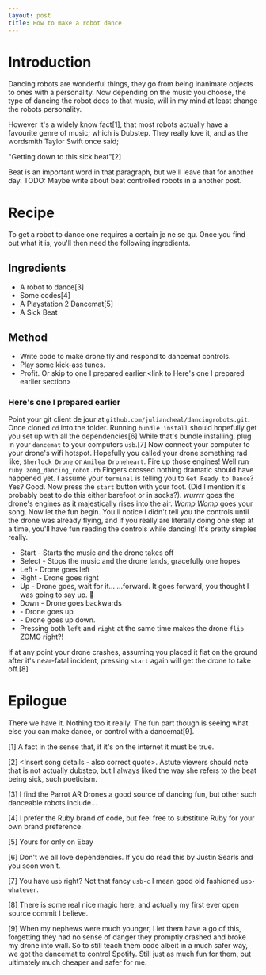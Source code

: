 ```yaml
---
layout: post
title: How to make a robot dance
---
```


# Introduction
Dancing robots are wonderful things, they go from being inanimate objects to ones with a personality. Now depending on the music you choose, the type of dancing the robot does to that music, will in my mind at least change the robots personality.

However it's a widely know fact[1], that most robots actually have a favourite genre of music; which is Dubstep. They really love it, and as the wordsmith Taylor Swift once said;

"Getting down to this sick beat"[2]

Beat is an important word in that paragraph, but we'll leave that for another day. TODO: Maybe write about beat controlled robots in a another post.

# Recipe
To get a robot to dance one requires a certain je ne se qu. Once you find out what it is, you'll then need the following ingredients.

## Ingredients
* A robot to dance[3]
* Some codes[4]
* A Playstation 2 Dancemat[5]
* A Sick Beat

## Method
* Write code to make drone fly and respond to dancemat controls.
* Play some kick-ass tunes.
* Profit.
Or skip to one I prepared earlier.<link to Here's one I prepared earlier section>

### Here's one I prepared earlier
Point your git client de jour at `github.com/juliancheal/dancingrobots.git`. Once cloned `cd` into the folder.
Running `bundle install` should hopefully get you set up with all the dependencies[6]
While that's bundle installing, plug in your `dancemat` to your computers `usb`.[7]
Now connect your computer to your drone's wifi hotspot. Hopefully you called your drone something rad like, `Sherlock Drone` or `Amilea Droneheart`.
Fire up those engines! Well run `ruby zomg_dancing_robot.rb`
Fingers crossed nothing dramatic should have happened yet. I assume your `terminal` is telling you to `Get Ready to Dance`? Yes? Good.
Now press the `start` button with your foot. (Did I mention it's probably best to do this either barefoot or in socks?).
*wurrrr* goes the drone's engines as it majestically rises into the air. *Womp* *Womp* goes your song. Now let the fun begin.
You'll notice I didn't tell you the controls until the drone was already flying, and if you really are literally doing one step at a time, you'll have fun reading the controls while dancing!
It's pretty simples really.

* Start - Starts the music and the drone takes off
* Select - Stops the music and the drone lands, gracefully one hopes
* Left - Drone goes left
* Right - Drone goes right
* Up - Drone goes, wait for it… …forward. It goes forward, you thought I was going to say up. :troll:
* Down - Drone goes backwards
* <left-top diagonal> - Drone goes up
* <Right-top diagonal> - Drone goes up down.
* Pressing both `left` and `right` at the same time makes the drone `flip` ZOMG right?!

If at any point your drone crashes, assuming you placed it flat on the ground after it's near-fatal incident, pressing `start` again will get the drone to take off.[8]

# Epilogue
There we have it. Nothing too it really. The fun part though is seeing what else you can make dance, or control with a dancemat[9].

[1] A fact in the sense that, if it's on the internet it must be true.

[2] <Insert song details - also correct quote>. Astute viewers should note that <song> is not actually dubstep, but I always liked the way she refers to the beat being sick, such poeticism.

[3] I find the Parrot AR Drones a good source of dancing fun, but other such danceable robots include…

[4] I prefer the Ruby brand of code, but feel free to substitute Ruby for your own brand preference.

[5] Yours for only <some money> on Ebay

[6] Don't we all love dependencies. If you do read this by Justin Searls and you soon won't. <add link>

[7] You have `usb` right? Not that fancy `usb-c` I mean good old fashioned `usb-whatever`.

[8] There is some real nice magic here, and actually my first ever open source commit I believe.<insert story of my first commit>

[9] When my nephews were much younger, I let them have a go of this, forgetting they had no sense of danger they promptly crashed and broke my drone into wall. So to still teach them code albeit in a much safer way, we got the dancemat to control Spotify<link to code>. Still just as much fun for them, but ultimately much cheaper and safer for me.
